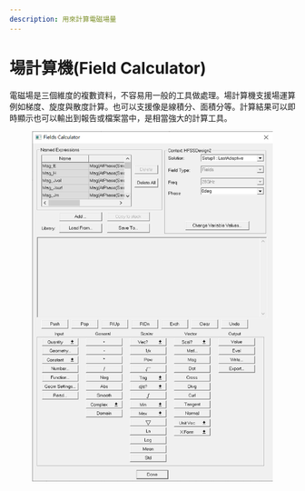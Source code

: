 ```yaml
---
description: 用來計算電磁場量
---
```


# 場計算機(Field Calculator)

電磁場是三個維度的複數資料，不容易用一般的工具做處理。場計算機支援場運算例如梯度、旋度與散度計算。也可以支援像是線積分、面積分等。計算結果可以即時顯示也可以輸出到報告或檔案當中，是相當強大的計算工具。

<figure><img src="../.gitbook/assets/image (3) (4) (1).png" alt=""><figcaption></figcaption></figure>
